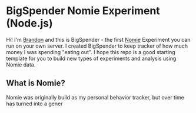 # BigSpender Nomie Experiment (Node.js)

Hi! I'm [Brandon](https://twitter.com/corbinux) and this is BigSpender - the first [Nomie](https://nomie.io) Experiment you can run on your own server. I created BigSpender to keep tracker of how much money I was spending "eating out". I hope this repo is a good starting template for you to build new types of experiments and analysis using Nomie data.

## What is Nomie?

Nomie was originally build as my personal behavior tracker, but over time has turned into a gener
